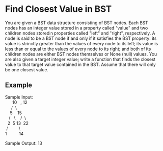 # Find Closest Value in BST

You are given a BST data structure consisting of BST nodes. Each BST nodes has an integer value stored in a property called "value" and two children nodes storedin properties called "left" and "right", respectively. A node is said to be a BST node if and only if it satisfies the BST property: its value is strinctly greater than the values of every node to its left; its value is less than or equal to the values of every node to its right; and both of its children nodes are either BST nodes themselves or None (null) values. You are also given a target integer value; write a function that finds the closest value to that target value contained in the BST. Assume that there will only be one closest value.

## Example

Sample Input:  
&nbsp;&nbsp;&nbsp;&nbsp;&nbsp;&nbsp;10&nbsp;&nbsp;&nbsp;, 12  
&nbsp;&nbsp;&nbsp;&nbsp;&nbsp;/&nbsp;&nbsp;\  
&nbsp;&nbsp;&nbsp;&nbsp;5&nbsp;&nbsp;&nbsp;&nbsp;15  
&nbsp;&nbsp;&nbsp;/ &nbsp; \ &nbsp;&nbsp; /&nbsp;&nbsp;\  
&nbsp;&nbsp;2&nbsp;&nbsp;5&nbsp;13&nbsp;&nbsp;22  
&nbsp;/&nbsp;&nbsp;&nbsp;&nbsp;&nbsp;&nbsp;&nbsp;&nbsp;&nbsp;\  
1&nbsp;&nbsp;&nbsp;&nbsp;&nbsp;&nbsp;&nbsp;&nbsp;&nbsp;&nbsp;14  

Sample Output: 13